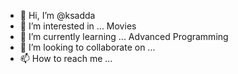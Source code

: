 - 👋 Hi, I’m @ksadda
- 👀 I’m interested in ... Movies
- 🌱 I’m currently learning ... Advanced Programming
- 💞️ I’m looking to collaborate on ...
- 📫 How to reach me ...

<!---
ksadda/ksadda is a ✨ special ✨ repository because its `README.md` (this file) appears on your GitHub profile.
You can click the Preview link to take a look at your changes.
--->
